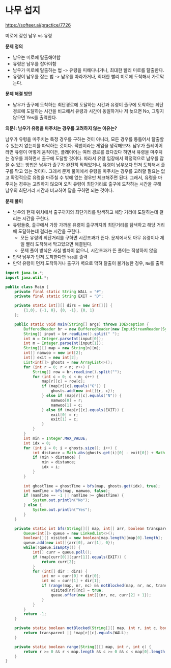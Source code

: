 # 나무 섭지

https://softeer.ai/practice/7726

미로에 갖힌 남우 vs 유령

**문제 정의**

- 남우는 미로에 탈출해야함
- 유령은 남우를 잡아야함
- 남우가 미로에 탈출하는 법 -> 유령을 피해다니거나, 최대한 빨리 미로를 탈출한다.
- 유령이 남우를 잡는 법 ->  남우를 따라가거나, 최대한 빨리 미로에 도착해서 가로막는다.

**문제 해결 방안**

- 남우가 출구에 도착하는 최단경로에 도달하는 시간과 유령이 출구에 도착하는 최단경로에 도달하는 시간을 비교해서 유령과 시간이 동일하거나 저 늦으면 No, 그렇지 않으면 Yes를 출력한다.

**의문1: 남우가 유령을 마주치는 경우를 고려하지 않는 이유는?**

남우가 유령을 마주치는 특정 경우를 구하는 것이 아니라, 모든 경우를 통틀어서 탈출할 수 있는지 없는지를 파악하는 것이다. 
팩맨이라는 게임을 생각해보자. 남우가 플레이어라면 유령이 어떻게 움직이든, 플레이어는 여러 경로를 왔다갔다 하면서 유령을 마주치는 경우를 피하면서 출구에 도달할 것이다. 
따라서 유령 입장에서 확정적으로 남우를 잡을 수 있는 방법은 남우가 출구가 완전히 막혀있거나, 유령이 남우보다 먼저 도착해서 출구를 막고 있는 것이다. 그래서 문제 풀이에서 유령을 마주치는 경우를 고려할 필요는 없고 확정적으로 유령을 마주칠 수 밖에 없는 경우만 체크해주면 된다.
그래서, 유령을 마주치는 경우는 고려하지 않으며 오직 유령이 최단거리로 출구에 도착하는 시간을 구해 남우의 최단거리 시간과 비교하여 답을 구하면 되는 것이다.

**문제 풀이**

- 남우의 현재 위치에서 출구까지의 최단거리를 탐색하고 해당 거리에 도달하는데 걸리는 시간을 구한다.
- 유령들중, 출구에서 가장 가까운 유령이 출구까지의 최단거리를 탐색하고 해당 거리에 도달하는데 걸리는 시간을 구한다.
  - 모든 유령의 최단거리를 구하면 시간초과가 뜬다. 문제에서도 아무 유령이나 제일 빨리 도착해서 막고있으면 해결된다.
  - 문제 풀이 방식은 사실 별차이 없으니, 시간초과가 뜬 풀이는 작성하지 않음
- 만약 남우가 먼저 도착한다면 `Yes`를 출력
- 만약 유령이 먼저 도착하거나 출구가 벽으로 막혀 탈출이 불가능한 경우, `No`를 출력

```java
import java.io.*;
import java.util.*;

public class Main {
    private final static String WALL = "#";
    private final static String EXIT = "D";

    private static int[][] dirs = new int[][] {
        {1,0}, {-1, 0}, {0, -1}, {0, 1}
    };

    public static void main(String[] args) throws IOException {
        BufferedReader br = new BufferedReader(new InputStreamReader(System.in));
        String[] input = br.readLine().split(" ");
        int n = Integer.parseInt(input[0]);
        int m = Integer.parseInt(input[1]);
        String[][] map = new String[n][m];
        int[] namwoo = new int[2];
        int[] exit = new int[2];
        List<int[]> ghosts = new ArrayList<>();
        for (int r = 0; r < n; r++) {
            String[] row = br.readLine().split("");
            for (int c = 0; c < m; c++) {
                map[r][c] = row[c];
                if (map[r][c].equals("G")) {
                    ghosts.add(new int[]{r, c});
                } else if (map[r][c].equals("N")) {
                    namwoo[0] = r;
                    namwoo[1] = c;
                } else if (map[r][c].equals(EXIT)) {
                    exit[0] = r;
                    exit[1] = c;
                }
            }
        }
        int min = Integer.MAX_VALUE;
        int idx = 0;
        for (int i = 0; i < ghosts.size(); i++) {
            int distance = Math.abs(ghosts.get(i)[0] - exit[0]) + Math.abs(ghosts.get(i)[1] - exit[1]);
            if (min > distance) {
                min = distance;
                idx = i;
            }
        }
        
        int ghostTime = ghostTime = bfs(map, ghosts.get(idx), true);
        int namTime = bfs(map, namwoo, false);
        if (namTime == -1 || namTime >= ghostTime) {
            System.out.println("No");
        } else {
            System.out.println("Yes");
        }
    }

    private static int bfs(String[][] map, int[] arr, boolean transparent) {
        Queue<int[]> queue = new LinkedList<>();
        boolean[][] visited = new boolean[map.length][map[0].length];
        queue.add(new int[]{arr[0], arr[1], 0});
        while(!queue.isEmpty()) {
            int[] curr = queue.poll();
            if (map[curr[0]][curr[1]].equals(EXIT)) {
                return curr[2];
            }
            for (int[] dir : dirs) {
                int nr = curr[0] + dir[0];
                int nc = curr[1] + dir[1];
                if (range(map, nr, nc) && notBlocked(map, nr, nc, transparent) && !visited[nr][nc]) {
                    visited[nr][nc] = true;
                    queue.offer(new int[]{nr, nc, curr[2] + 1});
                }
            }
        }
        return -1;
    }

    private static boolean notBlocked(String[][] map, int r, int c, boolean transparent) {
        return transparent || !map[r][c].equals(WALL);
    }

    private static boolean range(String[][] map, int r, int c) {
        return r >= 0 && r < map.length && c >= 0 && c < map[0].length;
    }
}
```



